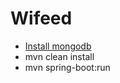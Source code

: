 # Wifeed

- [Install mongodb](https://docs.mongodb.com/manual/installation/)
- mvn clean install 
- mvn spring-boot:run


